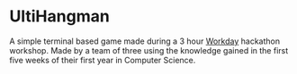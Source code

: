 # UltiHangman
A simple terminal based game made during a 3 hour [Workday](https://www.workday.com/) hackathon workshop.
Made by a team of three using the knowledge gained in the first five weeks of their first year in Computer Science.
